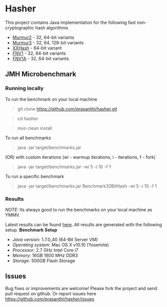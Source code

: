 Hasher
======

This project contains Java implementation for the following fast non-cryptographic hash algorithms
- [Murmur2] - 32, 64-bit variants
- [Murmur3] - 32, 64, 128-bit variants
- [XXHash] - 64-bit variant
- [FNV1] - 32, 64-bit variants
- [FNV1A] - 32, 64-bit variants

## JMH Microbenchmark
### Running locally
To run the benchmark on your local machine
> git clone https://github.com/prasanthj/hasher.git

> cd hasher

> mvn clean install

To run all benchmarks

> java -jar target/benchmarks.jar

(OR) with custom iterations (wi - warmup iterations, i - iterations, f - fork)
> java -jar target/benchmarks.jar -wi 5 -i 10 -f 1

To run a specific benchmark
> java -jar target/benchmarks.jar Benchmark32BitHash -wi 5 -i 10 -f 1

### Results
_NOTE:_ Its always good to run the benchmarks on your local machine as YMMV.

Latest results can be found [here]. All results are generated with the following setup.
**Benchmark Setup**

- _Java version:_ 1.7.0_40 (64-Bit Server VM)
- _Operating system:_ Mac OS X v10.10 (Yosemite)
- _Processor:_ 2.7 GHz Intel Core i7
- _Memory:_ 16GB 1600 MHz DDR3
- _Storage:_ 500GB Flash Storage

## Issues
Bug fixes or improvements are welcome! Please fork the project and send pull request on github. Or report issues here https://github.com/prasanthj/hasher/issues


[Murmur2]:https://github.com/prasanthj/hasher/blob/master/src/main/java/hasher/Murmur2.java 
[Murmur3]:https://github.com/prasanthj/hasher/blob/master/src/main/java/hasher/Murmur3.java
[XXHash]:https://github.com/prasanthj/hasher/blob/master/src/main/java/hasher/XXHash.java
[FNV1]:https://github.com/prasanthj/hasher/blob/master/src/main/java/hasher/FNV1.java
[FNV1A]:https://github.com/prasanthj/hasher/blob/master/src/main/java/hasher/FNV1a.java
[here]:https://github.com/prasanthj/hasher/blob/master/src/main/java/benchmarks/results
